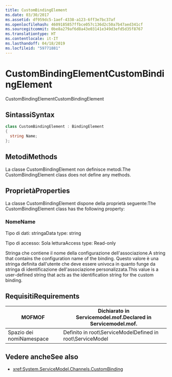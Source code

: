 ```yaml
---
title: CustomBindingElement
ms.date: 03/30/2017
ms.assetid: df959dc5-1aef-4338-a123-6ff3e7bc37af
ms.openlocfilehash: 4609185857ffbce057c136d2c50a7b47aed341cf
ms.sourcegitcommit: 0be8a279af6d8a43e03141e349d3efd5d35f8767
ms.translationtype: HT
ms.contentlocale: it-IT
ms.lasthandoff: 04/18/2019
ms.locfileid: "59771881"
---
```

# <a name="custombindingelement"></a><span data-ttu-id="76762-102">CustomBindingElement</span><span class="sxs-lookup"><span data-stu-id="76762-102">CustomBindingElement</span></span>
<span data-ttu-id="76762-103">CustomBindingElement</span><span class="sxs-lookup"><span data-stu-id="76762-103">CustomBindingElement</span></span>  
  
## <a name="syntax"></a><span data-ttu-id="76762-104">Sintassi</span><span class="sxs-lookup"><span data-stu-id="76762-104">Syntax</span></span>  
  
```csharp
class CustomBindingElement : BindingElement  
{  
  string Name;  
};  
```  
  
## <a name="methods"></a><span data-ttu-id="76762-105">Metodi</span><span class="sxs-lookup"><span data-stu-id="76762-105">Methods</span></span>  
 <span data-ttu-id="76762-106">La classe CustomBindingElement non definisce metodi.</span><span class="sxs-lookup"><span data-stu-id="76762-106">The CustomBindingElement class does not define any methods.</span></span>  
  
## <a name="properties"></a><span data-ttu-id="76762-107">Proprietà</span><span class="sxs-lookup"><span data-stu-id="76762-107">Properties</span></span>  
 <span data-ttu-id="76762-108">La classe CustomBindingElement dispone della proprietà seguente:</span><span class="sxs-lookup"><span data-stu-id="76762-108">The CustomBindingElement class has the following property:</span></span>  
  
### <a name="name"></a><span data-ttu-id="76762-109">Nome</span><span class="sxs-lookup"><span data-stu-id="76762-109">Name</span></span>  
 <span data-ttu-id="76762-110">Tipo di dati: stringa</span><span class="sxs-lookup"><span data-stu-id="76762-110">Data type: string</span></span>  
  
 <span data-ttu-id="76762-111">Tipo di accesso: Sola lettura</span><span class="sxs-lookup"><span data-stu-id="76762-111">Access type: Read-only</span></span>  
  
 <span data-ttu-id="76762-112">Stringa che contiene il nome della configurazione dell'associazione.</span><span class="sxs-lookup"><span data-stu-id="76762-112">A string that contains the configuration name of the binding.</span></span> <span data-ttu-id="76762-113">Questo valore è una stringa definita dall'utente che deve essere univoca in quanto funge da stringa di identificazione dell'associazione personalizzata.</span><span class="sxs-lookup"><span data-stu-id="76762-113">This value is a user-defined string that acts as the identification string for the custom binding.</span></span>  
  
## <a name="requirements"></a><span data-ttu-id="76762-114">Requisiti</span><span class="sxs-lookup"><span data-stu-id="76762-114">Requirements</span></span>  
  
|<span data-ttu-id="76762-115">MOF</span><span class="sxs-lookup"><span data-stu-id="76762-115">MOF</span></span>|<span data-ttu-id="76762-116">Dichiarato in Servicemodel.mof.</span><span class="sxs-lookup"><span data-stu-id="76762-116">Declared in Servicemodel.mof.</span></span>|  
|---------|-----------------------------------|  
|<span data-ttu-id="76762-117">Spazio dei nomi</span><span class="sxs-lookup"><span data-stu-id="76762-117">Namespace</span></span>|<span data-ttu-id="76762-118">Definito in root\ServiceModel</span><span class="sxs-lookup"><span data-stu-id="76762-118">Defined in root\ServiceModel</span></span>|  
  
## <a name="see-also"></a><span data-ttu-id="76762-119">Vedere anche</span><span class="sxs-lookup"><span data-stu-id="76762-119">See also</span></span>

- <xref:System.ServiceModel.Channels.CustomBinding>
